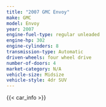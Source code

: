 ```yaml
---
title: "2007 GMC Envoy"
make: GMC
model: Envoy
year: 2007
engine-fuel-type: regular unleaded
engine-hp: 302
engine-cylinders: 8
transmission-type: Automatic
driven-wheels: four wheel drive
number-of-doors: 4
market-category: N/A
vehicle-size: Midsize
vehicle-style: 4dr SUV
---
```


{{< car_info >}}

